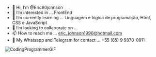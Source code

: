 - 👋 Hi, I’m @Eric90johnson
- 👀 I’m interested in ...  FrontEnd
- 🌱 I’m currently learning ... Linguagem e  lógica de  programação, Html,  CSS e JavaScript
- 💞️ I’m looking to collaborate on ...
- 📫 How to reach me ... eric_johnson1990@hotmail.com
-  📱 My Whatsapp and Telegram for contact ... +55 (85) 9 9870-0911

![CodingProgrammerGIF](https://user-images.githubusercontent.com/95862960/170157408-a3b0f886-ff17-4360-b899-668ff93c2c4a.gif)

<!---
Eric90johnson/Eric90johnson is a ✨ special ✨ repository because its `README.md` (this file) appears on your GitHub profile.
You can click the Preview link to take a look at your changes.
--->

